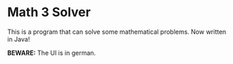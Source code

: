 # Math 3 Solver

This is a program that can solve some mathematical problems. Now written in Java!

**BEWARE:** The UI is in german.
